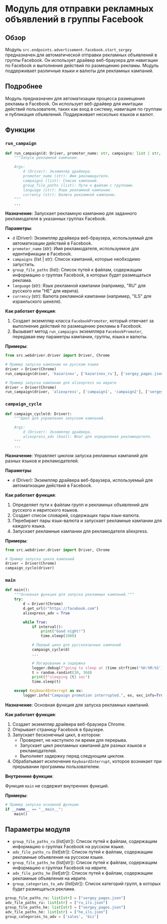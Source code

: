 # Модуль для отправки рекламных объявлений в группы Facebook

## Обзор

Модуль `src.endpoints.advertisement.facebook.start_sergey` предназначен для автоматической отправки рекламных объявлений в группы Facebook. Он использует драйвер веб-браузера для навигации по Facebook и выполнения действий по размещению рекламы. Модуль поддерживает различные языки и валюты для рекламных кампаний.

## Подробнее

Модуль предназначен для автоматизации процесса размещения рекламы в Facebook. Он использует веб-драйвер для имитации действий пользователя, таких как вход в систему, навигация по группам и публикация объявлений.  Поддерживает несколько языков и валют.

## Функции

### `run_campaign`

```python
def run_campaign(d: Driver, promoter_name: str, campaigns: list | str, group_file_paths: list, language: str, currency: str):
    """Запуск рекламной кампании.

    Args:
        d (Driver): Экземпляр драйвера.
        promoter_name (str): Имя рекламодателя.
        campaigns (list): Список кампаний.
        group_file_paths (list): Пути к файлам с группами.
        language (str): Язык рекламной кампании.
        currency (str): Валюта рекламной кампании.
    """
    ...
```

**Назначение**: Запускает рекламную кампанию для заданного рекламодателя в указанных группах Facebook.

**Параметры**:

-   `d` (Driver): Экземпляр драйвера веб-браузера, используемый для автоматизации действий в Facebook.
-   `promoter_name` (str): Имя рекламодателя, используемое для идентификации в Facebook.
-   `campaigns` (list | str): Список кампаний, которые необходимо запустить.
-   `group_file_paths` (list): Список путей к файлам, содержащим информацию о группах Facebook, в которых будет размещаться реклама.
-   `language` (str): Язык рекламной кампании (например, "RU" для русского или "HE" для иврита).
-   `currency` (str): Валюта рекламной кампании (например, "ILS" для израильского шекеля).

**Как работает функция**:

1.  Создает экземпляр класса `FacebookPromoter`, который отвечает за выполнение действий по размещению рекламы в Facebook.
2.  Вызывает метод `run_campaigns` экземпляра `FacebookPromoter`, передавая ему параметры кампании, группы, языка и валюты.

**Примеры**:

```python
from src.webdriver.driver import Driver, Chrome

# Пример запуска кампании на русском языке
driver = Driver(Chrome)
run_campaign(driver, 'kazarinov', ['kazarinov_ru'], ['sergey_pages.json'], 'RU', 'ILS')

# Пример запуска кампании для aliexpress на иврите
driver = Driver(Chrome)
run_campaign(driver, 'aliexpress', ['campaign1', 'campaign2'], ['sergey_pages.json'], 'HE', 'ILS')
```

### `campaign_cycle`

```python
def campaign_cycle(d: Driver):
    """Цикл для управления запуском кампаний.

    Args:
        d (Driver): Экземпляр драйвера.
        aliexpress_adv (bool): Флаг для определения рекламодателя.
    """
    ...
```

**Назначение**: Управляет циклом запуска рекламных кампаний для разных языков и рекламодателей.

**Параметры**:

-   `d` (Driver): Экземпляр драйвера веб-браузера, используемый для автоматизации действий в Facebook.

**Как работает функция**:

1.  Определяет пути к файлам групп и рекламных объявлений для русского и ивритского языков.
2.  Создает список словарей, содержащих пары язык-валюта.
3.  Перебирает пары язык-валюта и запускает рекламные кампании для каждого языка.
4.  Запускает рекламные кампании для рекламодателя aliexpress.

**Примеры**:

```python
from src.webdriver.driver import Driver, Chrome

# Пример запуска цикла кампаний
driver = Driver(Chrome)
campaign_cycle(driver)
```

### `main`

```python
def main():
    """Основная функция для запуска рекламных кампаний."""
    try:
        d = Driver(Chrome)
        d.get_url(r"https://facebook.com")
        aliexpress_adv = True

        while True:
            if interval():
                print("Good night!")
                time.sleep(1000)

            # Первый цикл для русскоязычных кампаний
            campaign_cycle(d)
            ...

            # Логирование и задержка
            logger.debug(f"going to sleep at {time.strftime('%H:%M:%S')}", None, False)
            t = random.randint(30, 360)
            print(f"sleeping {t} sec")
            time.sleep(t)

    except KeyboardInterrupt as ex:
        logger.info("Campaign promotion interrupted.", ex, exc_info=True)
```

**Назначение**: Основная функция для запуска рекламных кампаний.

**Как работает функция**:

1.  Создает экземпляр драйвера веб-браузера Chrome.
2.  Открывает страницу Facebook в браузере.
3.  Запускает бесконечный цикл, в котором:
    *   Проверяет, не наступило ли время для перерыва.
    *   Запускает цикл рекламных кампаний для разных языков и рекламодателей.
    *   Выполняет задержку перед следующим циклом.
4.  Обрабатывает исключение `KeyboardInterrupt`, которое возникает при прерывании программы пользователем.

**Внутренние функции**:

Функция `main` не содержит внутренних функций.

**Примеры**:

```python
# Пример запуска основной функции
if __name__ == "__main__":
    main()
```

## Параметры модуля

-   `group_file_paths_ru` (list[str]): Список путей к файлам, содержащим информацию о группах Facebook на русском языке.
-   `adv_file_paths_ru` (list[str]): Список путей к файлам, содержащим рекламные объявления на русском языке.
-   `group_file_paths_he` (list[str]): Список путей к файлам, содержащим информацию о группах Facebook на иврите.
-   `adv_file_paths_he` (list[str]): Список путей к файлам, содержащим рекламные объявления на иврите.
-   `group_categories_to_adv` (list[str]): Список категорий групп, в которых будет размещаться реклама.

```python
group_file_paths_ru: list[str] = ["sergey_pages.json"]
adv_file_paths_ru: list[str] = ["ru_ils.json"]
group_file_paths_he: list[str] = ["sergey_pages.json"]
adv_file_paths_he: list[str] = ["he_ils.json"]
group_categories_to_adv = ['sales', 'biz']